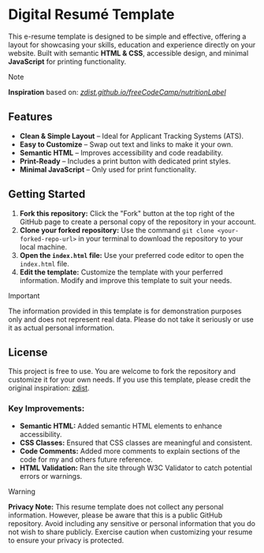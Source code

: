 # Digital Resumé Template
This e-resume template is designed to be simple and effective, offering a layout for showcasing your skills, education and experience directly on your website. Built with semantic **HTML & CSS**, accessible design, and minimal **JavaScript** for printing functionality. 

> [!NOTE]
> **Inspiration** based on: _[zdist.github.io/freeCodeCamp/nutritionLabel](https://zdist.github.io/freeCodeCamp/nutritionLabel/nutritionLabel.html)_

## Features
- **Clean & Simple Layout** – Ideal for Applicant Tracking Systems (ATS).
- **Easy to Customize** – Swap out text and links to make it your own.
- **Semantic HTML** – Improves accessibility and code readability.
- **Print-Ready** – Includes a print button with dedicated print styles.
- **Minimal JavaScript** – Only used for print functionality.

## Getting Started
1. **Fork this repository:** Click the "Fork" button at the top right of the GitHub page to create a personal copy of the repository in your account.
2. **Clone your forked repository:** Use the command `git clone <your-forked-repo-url>` in your terminal to download the repository to your local machine.
3. **Open the `index.html` file:** Use your preferred code editor to open the `index.html` file.
4. **Edit the template:** Customize the template with your perferred information. Modify and improve this template to suit your needs.

> [!IMPORTANT]  
> The information provided in this template is for demonstration purposes only and does not represent real data. Please do not take it seriously or use it as actual personal information.

## License
This project is free to use. You are welcome to fork the repository and customize it for your own needs. If you use this template, please credit the original inspiration: [zdist](https://zdist.github.io).

### Key Improvements:
- **Semantic HTML:** Added semantic HTML elements to enhance accessibility.
- **CSS Classes:** Ensured that CSS classes are meaningful and consistent.
- **Code Comments:** Added more comments to explain sections of the code for my and others future reference.
- **HTML Validation:** Ran the site through W3C Validator to catch potential errors or warnings.

> [!WARNING]  
> **Privacy Note:**
> This resume template does not collect any personal information. However, please be aware that this is a public GitHub repository. Avoid including any sensitive or personal information that you do not wish to share publicly. Exercise caution when customizing your resume to ensure your privacy is protected.
